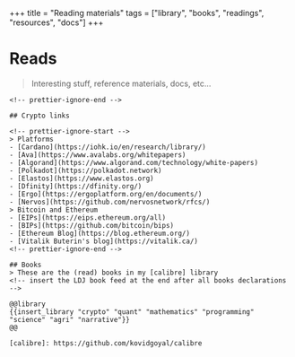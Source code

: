 +++
title = "Reading materials"
tags = ["library", "books", "readings", "resources", "docs"]
+++

# Reads

<!-- prettier-ignore-start -->

> Interesting stuff, reference materials, docs, etc...
~~~ <style> .light blockquote {color: var(--alt4);} </style> ~~~
<!-- prettier-ignore-end -->

## Crypto links

<!-- prettier-ignore-start -->
> Platforms
- [Cardano](https://iohk.io/en/research/library/)
- [Ava](https://www.avalabs.org/whitepapers)
- [Algorand](https://www.algorand.com/technology/white-papers)
- [Polkadot](https://polkadot.network)
- [Elastos](https://www.elastos.org)
- [Dfinity](https://dfinity.org/)
- [Ergo](https://ergoplatform.org/en/documents/)
- [Nervos](https://github.com/nervosnetwork/rfcs/)
> Bitcoin and Ethereum
- [EIPs](https://eips.ethereum.org/all)
- [BIPs](https://github.com/bitcoin/bips)
- [Ethereum Blog](https://blog.ethereum.org/)
- [Vitalik Buterin's blog](https://vitalik.ca/)
<!-- prettier-ignore-end -->

## Books
> These are the (read) books in my [calibre] library 
<!-- insert the LDJ book feed at the end after all books declarations --> 

@@library
{{insert_library "crypto" "quant" "mathematics" "programming" "science" "agri" "narrative"}}
@@

[calibre]: https://github.com/kovidgoyal/calibre

